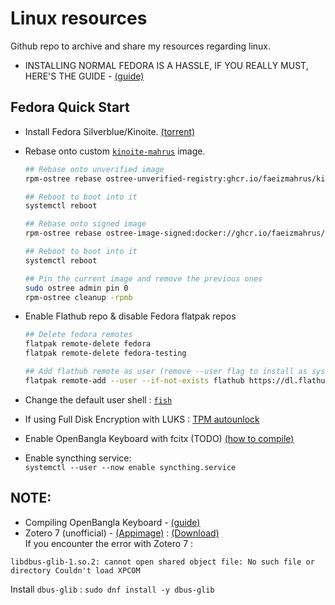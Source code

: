 # Linux resources
Github repo to archive and share my resources regarding linux.
- INSTALLING NORMAL FEDORA IS A HASSLE, IF YOU REALLY MUST, HERE'S THE GUIDE - [(guide)](guides/initial-setup.md)

## Fedora Quick Start
- Install Fedora Silverblue/Kinoite. [(torrent)](https://torrents.fedoraproject.org/)
- Rebase onto custom [`kinoite-mahrus`](https://github.com/faeizmahrus/os-images) image. <br>
  ```bash
  ## Rebase onto unverified image
  rpm-ostree rebase ostree-unverified-registry:ghcr.io/faeizmahrus/kinoite-mahrus:latest

  ## Reboot to boot into it
  systemctl reboot

  ## Rebase onto signed image
  rpm-ostree rebase ostree-image-signed:docker://ghcr.io/faeizmahrus/kinoite-mahrus:latest

  ## Reboot to boot into it
  systemctl reboot

  ## Pin the current image and remove the previous ones
  sudo ostree admin pin 0
  rpm-ostree cleanup -rpmb
  ```

- Enable Flathub repo & disable Fedora flatpak repos <br>
  ```bash
  ## Delete fedora remotes
  flatpak remote-delete fedora
  flatpak remote-delete fedora-testing
  
  ## Add flathub remote as user (remove --user flag to install as system)
  flatpak remote-add --user --if-not-exists flathub https://dl.flathub.org/repo/flathub.flatpakrepo
  ```

- Change the default user shell : [`fish`](guides/fish-shell.md)
- If using Full Disk Encryption with LUKS : [TPM autounlock](guides/tpm-autounlock.md)
- Enable OpenBangla Keyboard with fcitx (TODO) [(how to compile)](guides/obk-compile.md)
- Enable syncthing service: <br>
  `systemctl --user --now enable syncthing.service`


## NOTE:
- Compiling OpenBangla Keyboard - [(guide)](guides/obk-compile.md)
- Zotero 7 (unofficial) - [(Appimage)](#installing-appimages) : [(Download)](https://github.com/ryuuzaki42/Zotero_AppImage) <br>
If you encounter the error with Zotero 7 : <br>

```
libdbus-glib-1.so.2: cannot open shared object file: No such file or directory Couldn't load XPCOM
``` 

Install `dbus-glib` : `sudo dnf install -y dbus-glib`